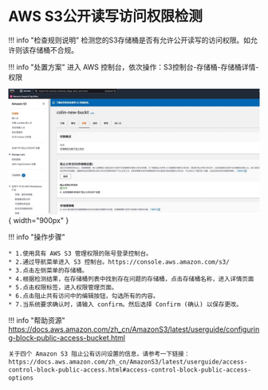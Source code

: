 # AWS S3公开读写访问权限检测

!!! info "检查规则说明"
    检测您的S3存储桶是否有允许公开读写的访问权限。如允许则该存储桶不合规。

!!! info "处置方案"
    进入 AWS 控制台，依次操作：S3控制台-存储桶-存储桶详情-权限

![处置方案](../../img/suggest/aws/awss3access-check.jpg){ width="900px" }

!!! info "操作步骤"

    * 1.使用具有 AWS S3 管理权限的账号登录控制台。
    * 2.通过导航菜单进入 S3 控制台。https://console.aws.amazon.com/s3/
    * 3.点击左侧菜单的存储桶。
    * 4.根据检测结果，在存储桶列表中找到存在问题的存储桶，点击存储桶名称，进入详情页面
    * 5.点击权限标签，进入权限管理页面。
    * 6.点击阻止共有访问中的编辑按钮，勾选所有的内容。
    * 7.当系统要求确认时，请输入 confirm。然后选择 Confirm (确认) 以保存更改。



!!! info "帮助资源"
    https://docs.aws.amazon.com/zh_cn/AmazonS3/latest/userguide/configuring-block-public-access-bucket.html

    关于四个 Amazon S3 阻止公有访问设置的信息，请参考一下链接：
    https://docs.aws.amazon.com/zh_cn/AmazonS3/latest/userguide/access-control-block-public-access.html#access-control-block-public-access-options